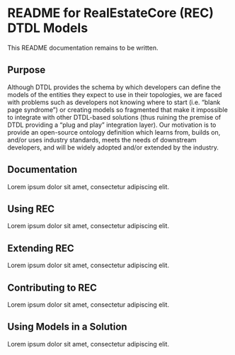 # README for RealEstateCore (REC) DTDL Models

This README documentation remains to be written.

## Purpose

Although DTDL provides the schema by which developers can define the models of the entities they expect to use in their topologies, we are faced with problems such as developers not knowing where to start (i.e. “blank page syndrome”) or creating models so fragmented that make it impossible to integrate with other DTDL-based solutions (thus ruining the premise of DTDL providing a “plug and play” integration layer).
Our motivation is to provide an open-source ontology definition which learns from, builds on, and/or uses industry standards, meets the needs of downstream developers, and will be widely adopted and/or extended by the industry.


## Documentation

Lorem ipsum dolor sit amet, consectetur adipiscing elit.

## Using REC

Lorem ipsum dolor sit amet, consectetur adipiscing elit.

## Extending REC

Lorem ipsum dolor sit amet, consectetur adipiscing elit.

## Contributing to REC

Lorem ipsum dolor sit amet, consectetur adipiscing elit.

## Using Models in a Solution

Lorem ipsum dolor sit amet, consectetur adipiscing elit.
